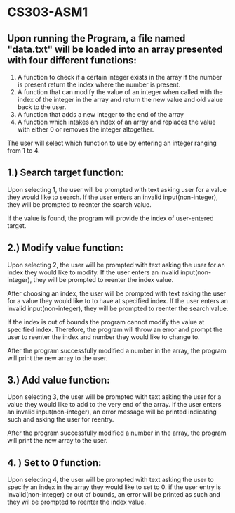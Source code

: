 # CS303-ASM1

## Upon running the Program, a file named "data.txt" will be loaded into an array presented with four different functions:
1) A function to check if a certain integer exists in the array if the number is present return the
index where the number is present.
2) A function that can modify the value of an integer when called with the index of the integer in
the array and return the new value and old value back to the user.
3) A function that adds a new integer to the end of the array
4) A function which intakes an index of an array and replaces the value with either 0 or removes
the integer altogether.

The user will select which function to use by entering an integer ranging from 1 to 4.

## 1.) Search target function:
Upon selecting 1, the user will be prompted with text asking user for a value they would like to search. If the user enters an invalid input(non-integer), they will be prompted to reenter the search value.

If the value is found, the program will provide the index of user-entered target.

## 2.) Modify value function:
Upon selecting 2, the user will be prompted with text asking the user for an index they would like to modify. If the user enters an invalid input(non-integer), they will be prompted to reenter the index value.

After choosing an index, the user will be prompted with text asking the user for a value they would like to to have at specified index. If the user enters an invalid input(non-integer), they will be prompted to reenter the search value.

If the index is out of bounds the program cannot modify the value at specified index. Therefore, the program will throw an error and prompt the user to reenter the index and number they would like to change to.

After the program successfully modified a number in the array, the program will print the new array to the user.
## 3.) Add value function:
Upon selecting 3, the user will be prompted with text asking the user for a value they would like to add to the very end of the array. If the user enters an invalid input(non-integer), an error message will be printed indicating such and asking the user for reentry.

After the program successfully modified a number in the array, the program will print the new array to the user.

## 4. ) Set to 0 function:

Upon selecting 4, the user will be prompted with text asking the user to specify an index in the array they would like to set to 0. if the user entry is invalid(non-integer) or out of bounds, an error will be printed as such and they wil be prompted to reenter the index value.
